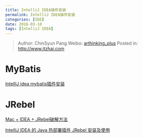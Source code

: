 ```yaml
---
title: IntelliJ IDEA插件安装
permalink: IntelliJ IDEA插件安装
categories: [IDE]
date: 2016-03-10
tags: [IntelliJ IDEA]
---
```


> Author: ChinSyun Pang
> Weibo: [arthinking_plus](http://weibo.com/arthinkingplus)
> Posted in: http://www.itzhai.com

# MyBatis
[IntelliJ idea mybatis插件安装](http://blog.csdn.net/pk490525/article/details/16978879)

# JRebel

[Mac + IDEA + JRebel破解方法](http://www.cnblogs.com/challengeof/p/4794282.html)

[IntelliJ IDEA 的 Java 热部署插件 JRebel 安装及使用](http://wiki.jikexueyuan.com/project/intellij-idea-tutorial/jrebel-setup.html)


